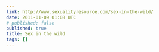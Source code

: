 ```yaml
---
link: http://www.sexualityresource.com/sex-in-the-wild/
date: 2011-01-09 01:08 UTC
# published: false
published: true
title: Sex in the wild
tags: []
---
```



